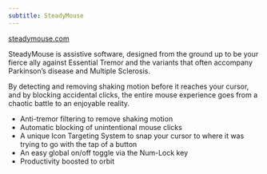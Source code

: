 ```yaml
---
subtitle: SteadyMouse
---
```


[steadymouse.com](https://www.steadymouse.com/)

SteadyMouse is assistive software, designed from the ground up to be your fierce ally against Essential Tremor and the variants that often accompany Parkinson’s disease and Multiple Sclerosis.

By detecting and removing shaking motion before it reaches your cursor, and by blocking accidental clicks, the entire mouse experience goes from a chaotic battle to an enjoyable reality.

- Anti-tremor filtering to remove shaking motion
- Automatic blocking of unintentional mouse clicks
- A unique Icon Targeting System to snap your cursor to where it was trying to go with the tap of a button
- An easy global on/off toggle via the Num-Lock key
- Productivity boosted to orbit
